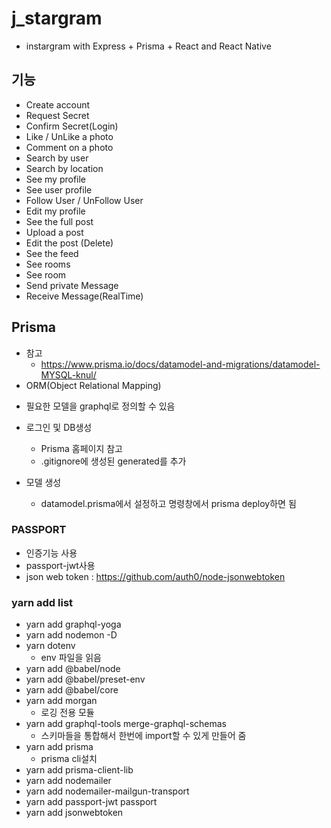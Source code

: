 # j_stargram

- instargram with Express + Prisma + React and React Native

## 기능

- Create account
- Request Secret
- Confirm Secret(Login)
- Like / UnLike a photo
- Comment on a photo
- Search by user
- Search by location
- See my profile
- See user profile
- Follow User / UnFollow User
- Edit my profile
- See the full post
- Upload a post
- Edit the post (Delete)
- See the feed
- See rooms
- See room
- Send private Message
- Receive Message(RealTime)

## Prisma

- 참고
  - https://www.prisma.io/docs/datamodel-and-migrations/datamodel-MYSQL-knul/
- ORM(Object Relational Mapping)

* 필요한 모델을 graphql로 정의할 수 있음

* 로그인 및 DB생성
  - Prisma 홈페이지 참고
  - .gitignore에 생성된 generated를 추가
* 모델 생성
  - datamodel.prisma에서 설정하고 명령창에서 prisma deploy하면 됨

### PASSPORT

- 인증기능 사용
- passport-jwt사용
- json web token : https://github.com/auth0/node-jsonwebtoken

### yarn add list

- yarn add graphql-yoga
- yarn add nodemon -D
- yarn dotenv
  - env 파일을 읽음
- yarn add @babel/node
- yarn add @babel/preset-env
- yarn add @babel/core
- yarn add morgan
  - 로깅 전용 모듈
- yarn add graphql-tools merge-graphql-schemas
  - 스키마들을 통합해서 한번에 import할 수 있게 만들어 줌
- yarn add prisma
  - prisma cli설치
- yarn add prisma-client-lib
- yarn add nodemailer
- yarn add nodemailer-mailgun-transport
- yarn add passport-jwt passport
- yarn add jsonwebtoken

